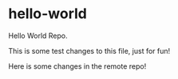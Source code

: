 # hello-world
Hello World Repo.

This is some test changes to this file, just for fun!

Here is some changes in the remote repo!
